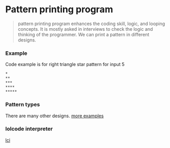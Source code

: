 # Pattern printing program

> pattern printing program enhances the coding skill, logic, and looping concepts. It is mostly asked in interviews to check the logic and thinking of the programmer. We can print a  pattern in different designs.
### Example 

Code example is for right triangle star pattern
for input 5 
```
*
**
***
****
*****
```

### Pattern types
There are many other designs.
[more examples](https://www.javatpoint.com/how-to-print-pattern-in-java)

### lolcode interpreter

[lci](https://github.com/justinmeza/lci)
